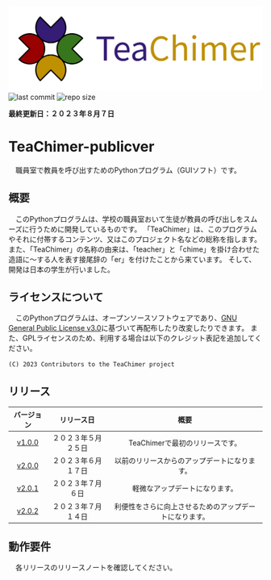 ![logo](./logo/old/logo1.svg)
![last commit](https://img.shields.io/github/last-commit/cyber-yuito723/TeaChimer-publicver?style=flat-square)
![repo size](https://img.shields.io/github/repo-size/cyber-yuito723/TeaChimer-publicver?style=flat-square)
[](![downloads](https://img.shields.io/github/downloads/cyber-yuito723/TeaChimer-publicver/total?style=flat-square))

**最終更新日：２０２３年８月７日**
# TeaChimer-publicver
　職員室で教員を呼び出すためのPythonプログラム（GUIソフト）です。


## 概要
　このPythonプログラムは、学校の職員室おいて生徒が教員の呼び出しをスムーズに行うために開発しているものです。
「TeaChimer」は、このプログラムやそれに付帯するコンテンツ、又はこのプロジェクト名などの総称を指します。
また、「TeaChimer」の名称の由来は、「teacher」と「chime」を掛け合わせた造語に～する人を表す接尾辞の「er」を付けたことから来ています。
そして、開発は日本の学生が行いました。


## ライセンスについて
　このPythonプログラムは、オープンソースソフトウェアであり、[GNU General Public License v3.0](https://github.com/cyber-yuito723/TeaChimer-publicver/blob/main/LICENSE)に基づいて再配布したり改変したりできます。
また、GPLライセンスのため、利用する場合は以下のクレジット表記を追加してください。
```
(C) 2023 Contributors to the TeaChimer project
```


## リリース
|バージョン|リリース日|概要|
|:---:|:---:|:---:|
|[v1.0.0](https://github.com/cyber-yuito723/TeaChimer-publicver/releases/tag/v1.0.0)|２０２３年５月２５日|TeaChimerで最初のリリースです。|
|[v2.0.0](https://github.com/cyber-yuito723/TeaChimer-publicver/releases/tag/v2.0.0)|２０２３年６月１７日|以前のリリースからのアップデートになります。|
|[v2.0.1](https://github.com/cyber-yuito723/TeaChimer-publicver/releases/tag/v2.0.1)|２０２３年７月６日|軽微なアップデートになります。|
|[v2.0.2](https://github.com/cyber-yuito723/TeaChimer-publicver/releases/tag/v2.0.2)|２０２３年７月１４日|利便性をさらに向上させるためのアップデートになります。|


## 動作要件
　各リリースのリリースノートを確認してください。
